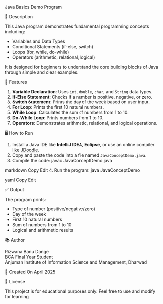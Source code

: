  Java Basics Demo Program

📌 Description

This Java program demonstrates fundamental programming concepts including:

- Variables and Data Types  
- Conditional Statements (if-else, switch)  
- Loops (for, while, do-while)  
- Operators (arithmetic, relational, logical)

It is designed for beginners to understand the core building blocks of Java through simple and clear examples.



📁 Features

1. **Variable Declaration**: Uses `int`, `double`, `char`, and `String` data types.
2. **If-Else Statement**: Checks if a number is positive, negative, or zero.
3. **Switch Statement**: Prints the day of the week based on user input.
4. **For Loop**: Prints the first 10 natural numbers.
5. **While Loop**: Calculates the sum of numbers from 1 to 10.
6. **Do-While Loop**: Prints numbers from 1 to 10.
7. **Operators**: Demonstrates arithmetic, relational, and logical operations.



🖥️ How to Run

1. Install a Java IDE like **IntelliJ IDEA**, **Eclipse**, or use an online compiler like [JDoodle](https://www.jdoodle.com/online-java-compiler/).
2. Copy and paste the code into a file named `JavaConceptDemo.java`.
3. Compile the code:
javac JavaConceptDemo.java

markdown
Copy
Edit
4. Run the program:
java JavaConceptDemo

yaml
Copy
Edit


✅ Output

The program prints:

- Type of number (positive/negative/zero)
- Day of the week
- First 10 natural numbers
- Sum of numbers from 1 to 10
- Logical and arithmetic results


📚 Author

Rizwana Banu Dange  
BCA Final Year Student  
Anjuman Institute of Information Science and Management, Dharwad


📅 Created On
   April 2025


📝 License

This project is for educational purposes only. Feel free to use and modify for learning
